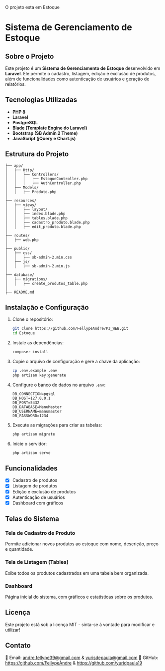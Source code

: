 O projeto esta em Estoque

# Sistema de Gerenciamento de Estoque

## Sobre o Projeto
Este projeto é um **Sistema de Gerenciamento de Estoque** desenvolvido em **Laravel**. Ele permite o cadastro, listagem, edição e exclusão de produtos, além de funcionalidades como autenticação de usuários e geração de relatórios.

## Tecnologias Utilizadas
- **PHP 8**
- **Laravel**
- **PostgreSQL**
- **Blade (Template Engine do Laravel)**
- **Bootstrap (SB Admin 2 Theme)**
- **JavaScript (jQuery e Chart.js)**

## Estrutura do Projeto
```
├── app/
│   ├── Http/
│   │   ├── Controllers/
│   │   │   ├── EstoqueController.php
│   │   │   ├── AuthController.php
│   ├── Models/
│   │   ├── Produto.php
│
├── resources/
│   ├── views/
│   │   ├── layout/
│   │   ├── index.blade.php
│   │   ├── tables.blade.php
│   │   ├── cadastro_produto.blade.php
│   │   ├── edit_produto.blade.php
│
├── routes/
│   ├── web.php
│
├── public/
│   ├── css/
│   │   ├── sb-admin-2.min.css
│   ├── js/
│   │   ├── sb-admin-2.min.js
│
├── database/
│   ├── migrations/
│   │   ├── create_produtos_table.php
│
├── README.md
```

## Instalação e Configuração
1. Clone o repositório:
   ```bash
   git clone https://github.com/FellypeAndre/PJ_WEB.git
   cd Estoque
   ```
2. Instale as dependências:
   ```bash
   composer install
   ```
3. Copie o arquivo de configuração e gere a chave da aplicação:
   ```bash
   cp .env.example .env
   php artisan key:generate
   ```
4. Configure o banco de dados no arquivo `.env`:
   ```
   DB_CONNECTION=pgsql
   DB_HOST=127.0.0.1
   DB_PORT=5432
   DB_DATABASE=ManuMaster
   DB_USERNAME=manumaster
   DB_PASSWORD=1234
   ```
5. Execute as migrações para criar as tabelas:
   ```bash
   php artisan migrate
   ```
6. Inicie o servidor:
   ```bash
   php artisan serve
   ```

## Funcionalidades
- [x] Cadastro de produtos
- [x] Listagem de produtos
- [x] Edição e exclusão de produtos
- [x] Autenticação de usuários
- [x] Dashboard com gráficos

## Telas do Sistema
### Tela de Cadastro de Produto
Permite adicionar novos produtos ao estoque com nome, descrição, preço e quantidade.

### Tela de Listagem (Tables)
Exibe todos os produtos cadastrados em uma tabela bem organizada.

### Dashboard
Página inicial do sistema, com gráficos e estatísticas sobre os produtos.

## Licença
Este projeto está sob a licença MIT - sinta-se à vontade para modificar e utilizar!

## Contato
📧 Email: andre.fellype39@gmail.com & yurisdepaula@gmail.com
🐙 GitHub: https://github.com/FellypeAndre & https://github.com/yuridpaula19

